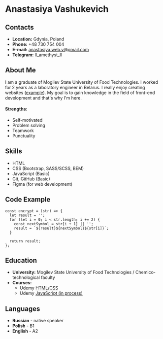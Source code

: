 # Anastasiya Vashukevich

## Contacts

- **Location:** Gdynia, Poland
- **Phone:** +48 730 754 004
- **E-mail:** anastasiya.web.v@gmail.com
- **Telegram:** ll_amethyst_ll

## About Me

I am a graduate of Mogilev State University of Food Technologies. I worked for 2 years as a laboratory engineer in Belarus.
I really enjoy creating websites ([example](http://f0613193.xsph.ru/)). My goal is to gain knowledge in the field of front-end development and that's why I'm here.
#### Strengths:
  - Self-motivated
  - Problem solving
  - Teamwork
  - Punctuality

## Skills

- HTML
- CSS (Bootstrap, SASS/SCSS, BEM)
- JavaScript (Basic)
- Git, GitHub (Basic)
- Figma (for web development)

## Code Example

```
const encrypt = (str) => {
  let result = '';
  for (let i = 0; i < str.length; i += 2) {
    const nextSymbol = str[i + 1] || '';
    result = `${result}${nextSymbol}${str[i]}`;
  }

  return result;
};
```

## Education

- **University:** Mogilev State University of Food Technologies / Chemico-technological faculty
- **Courses:**
  - Udemy [HTML/CSS](https://www.udemy.com/course/webdeveloper/)
  - Udemy [JavaScript (in process)](https://www.udemy.com/course/javascript_full/)

## Languages

- **Russian** - native speaker
- **Polish** - B1
- **English** - A2
